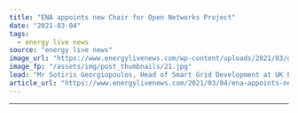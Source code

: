 ```yaml
---
title: "ENA appoints new Chair for Open Networks Project"
date: "2021-03-04"
tags: 
  - energy live news
source: "energy live news"
image_url: "https://www.energylivenews.com/wp-content/uploads/2021/03/georgiopoulos.jpg"
image_fp: "/assets/img/post_thumbnails/21.jpg"
lead: "Mr Sotiris Georgiopoulos, Head of Smart Grid Development at UK Power Networks, will oversee the project’s work and progress "
article_url: "https://www.energylivenews.com/2021/03/04/ena-appoints-new-chair-for-open-networks-project/"
---
```


---
